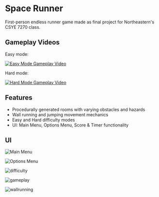 # Space Runner
 First-person endless runner game made as final project for Northeastern's CSYE 7270 class.

 ## Gameplay Videos
 Easy mode:
 
 [![Easy Mode Gameplay Video](https://img.youtube.com/vi/RN9GtWqwD1Y/default.jpg)](https://youtu.be/RN9GtWqwD1Y)

 Hard mode:

 [![Hard Mode Gameplay Video](https://img.youtube.com/vi/x88zCQ71bSQ/default.jpg)](https://youtu.be/x88zCQ71bSQ)

## Features
- Procedurally generated rooms with varying obstacles and hazards
- Wall running and jumping movement mechanics
- Easy and Hard difficulty modes 
- UI: Main Menu, Options Menu, Score & Timer functionality

## UI
![Main Menu](https://github.com/ryan-maher/Space-Runner/assets/24682862/541de940-08c1-47ac-9cab-786a1ea1b157)

![Options Menu](https://github.com/ryan-maher/Space-Runner/assets/24682862/5516f572-1d6e-452e-b3fa-a0ad0639c5d2)

![difficulty](https://github.com/ryan-maher/Space-Runner/assets/24682862/730916dc-f3c2-4a3e-85ea-4e70f1960d75)

![gameplay](https://github.com/ryan-maher/Space-Runner/assets/24682862/73626016-8a57-48e5-ba11-0b74daab04b1)

![wallrunning](https://github.com/ryan-maher/Space-Runner/assets/24682862/e4ee4aa3-1216-471d-b8e8-087575d3a902)
